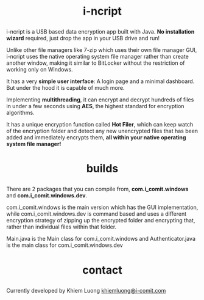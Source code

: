 # <p align="center">i-ncript</p>

i-ncript is a USB based data encryption app built with Java. **No installation wizard** required, just drop the app in your USB drive and run!

Unlike other file managers like 7-zip which uses their own file manager GUI, i-ncript uses the native operating system file manager rather than create another window, making it similar to BitLocker without the restriction of working only on Windows.

It has a very **simple user interface**: A login page and a minimal dashboard. But under the hood it is capable of much more.

Implementing **multithreading**, it can encrypt and decrypt hundreds of files in under a few seconds using **AES**, the highest standard for encryption algorithms.

It has a unique encryption function called **Hot Filer**, which can keep watch of the encryption folder and detect any new unencrypted files that has been added and immediately encrypts them, **all within your native operating system file manager!**


# <p align="center">builds</p>
There are 2 packages that you can compile from, **com.i_comit.windows** and **com.i_comit.windows.dev**.

com.i_comit.windows is the main version which has the GUI implementation, while com.i_comit.windows.dev is command based and uses a different encryption strategy of zipping up the encrypted folder and encrypting that, rather than individual files within that folder.

Main.java is the Main class for com.i_comit.windows and Authenticator.java is the main class for com.i_comit.windows.dev

# <p align="center">contact</p>
Currently developed by Khiem Luong <khiemluong@i-comit.com>
